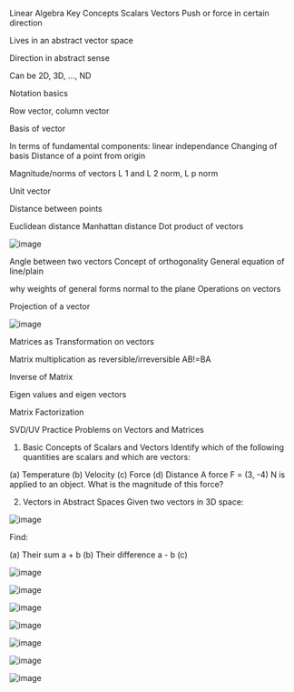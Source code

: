 Linear Algebra
Key Concepts
Scalars
Vectors
Push or force in certain direction

Lives in an abstract vector space

Direction in abstract sense

Can be 2D, 3D, ..., ND

Notation basics

Row vector, column vector

Basis of vector

In terms of fundamental components: linear independance
Changing of basis
Distance of a point from origin

Magnitude/norms of vectors 
L
1
 and 
L
2
 norm, 
L
p
 norm

Unit vector

Distance between points

Euclidean distance
Manhattan distance
Dot product of vectors

![image](https://github.com/user-attachments/assets/251e1fe9-82bd-4c27-8c35-4f1837ca3939)


Angle between two vectors
Concept of orthogonality
General equation of line/plain

why weights of general forms normal to the plane
Operations on vectors

Projection of a vector 

![image](https://github.com/user-attachments/assets/608995d3-0957-4a98-850d-13883cd947db)

Matrices as Transformation on vectors

Matrix multiplication as reversible/irreversible AB!=BA

Inverse of Matrix

Eigen values and eigen vectors

Matrix Factorization

SVD/UV
Practice Problems on Vectors and Matrices
1. Basic Concepts of Scalars and Vectors
Identify which of the following quantities are scalars and which are vectors:

(a) Temperature
(b) Velocity
(c) Force
(d) Distance
A force F = (3, -4) N is applied to an object. What is the magnitude of this force?

2. Vectors in Abstract Spaces
Given two vectors in 3D space:

![image](https://github.com/user-attachments/assets/f45b3723-ff21-4dd9-a0c2-449aebc8bbb6)

Find:

(a) Their sum a + b
(b) Their difference a - b
(c) 

![image](https://github.com/user-attachments/assets/ec451341-b36a-4e57-bb34-a0df68a2347c)

![image](https://github.com/user-attachments/assets/0fb1df9e-9813-4656-ae0c-c6738e6f76fe)

![image](https://github.com/user-attachments/assets/fd4ab774-d76b-45bb-9d17-f00fd051bc82)

![image](https://github.com/user-attachments/assets/4cbb69fe-267a-4df1-9fc6-26ecdef8fdc8)

![image](https://github.com/user-attachments/assets/5cb0df13-aa61-47a0-bbea-46d86a4c96ef)

![image](https://github.com/user-attachments/assets/b1533565-6c41-4ade-9506-df3aea0bef97)

![image](https://github.com/user-attachments/assets/647478b7-49f8-41b5-9599-7042a371c13c)
